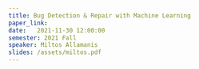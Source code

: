 ```yaml
---
title: Bug Detection & Repair with Machine Learning
paper_link: 
date:   2021-11-30 12:00:00
semester: 2021 Fall
speaker: Miltos Allamanis
slides: /assets/miltos.pdf
---
```

